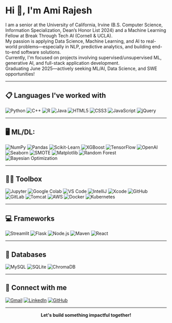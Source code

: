 # Hi 👋, I'm Ami Rajesh

I am a senior at the University of California, Irvine (B.S. Computer Science, Information Specialization, Dean’s Honor List 2024) and a Machine Learning Fellow at Break Through Tech AI (Cornell & UCLA).  
My passion is applying Data Science, Machine Learning, and AI to real-world problems—especially in NLP, predictive analytics, and building end-to-end software solutions.  
Currently, I'm focused on projects involving supervised/unsupervised ML, generative AI, and full-stack application development.  
Graduating June 2025—actively seeking ML/AI, Data Science, and SWE opportunities!

---

## 📋 Languages I've worked with

![Python](https://img.shields.io/badge/-Python-3776AB?logo=python&logoColor=white)
![C++](https://img.shields.io/badge/-C++-00599C?logo=c%2b%2b&logoColor=white)
![R](https://img.shields.io/badge/-R-276DC3?logo=r&logoColor=white)
![Java](https://img.shields.io/badge/-Java-007396?logo=java&logoColor=white)
![HTML5](https://img.shields.io/badge/-HTML5-E34F26?logo=html5&logoColor=white)
![CSS3](https://img.shields.io/badge/-CSS3-1572B6?logo=css3&logoColor=white)
![JavaScript](https://img.shields.io/badge/-JavaScript-F7DF1E?logo=javascript&logoColor=black)
![jQuery](https://img.shields.io/badge/-jQuery-0769AD?logo=jquery&logoColor=white)

---

## 🖥️ ML/DL:

![NumPy](https://img.shields.io/badge/-NumPy-013243?logo=numpy&logoColor=white)
![Pandas](https://img.shields.io/badge/-Pandas-150458?logo=pandas&logoColor=white)
![Scikit-Learn](https://img.shields.io/badge/-scikit--learn-F7931E?logo=scikit-learn&logoColor=white)
![XGBoost](https://img.shields.io/badge/-XGBoost-00A651?logo=xgboost&logoColor=white)
![TensorFlow](https://img.shields.io/badge/-TensorFlow-FF6F00?logo=tensorflow&logoColor=white)
![OpenAI](https://img.shields.io/badge/-OpenAI-412991?logo=openai&logoColor=white)
![Seaborn](https://img.shields.io/badge/-Seaborn-3776AB?logo=python&logoColor=white)
![SMOTE](https://img.shields.io/badge/-SMOTE-15A303?style=flat)
![Matplotlib](https://img.shields.io/badge/-Matplotlib-11557C?logo=matplotlib&logoColor=white)
![Random Forest](https://img.shields.io/badge/-Random%20Forest-228B22?style=flat)
![Bayesian Optimization](https://img.shields.io/badge/-Bayesian%20Opt-1E90FF?style=flat)

---

## 👩‍💻 Toolbox

![Jupyter](https://img.shields.io/badge/-Jupyter-F37626?logo=jupyter&logoColor=white)
![Google Colab](https://img.shields.io/badge/-Google%20Colab-F9AB00?logo=googlecolab&logoColor=white)
![VS Code](https://img.shields.io/badge/-VS%20Code-007ACC?logo=visual-studio-code&logoColor=white)
![IntelliJ](https://img.shields.io/badge/-IntelliJ-000000?logo=intellij-idea&logoColor=white)
![Xcode](https://img.shields.io/badge/-Xcode-1575F9?logo=xcode&logoColor=white)
![GitHub](https://img.shields.io/badge/-GitHub-181717?logo=github&logoColor=white)
![GitLab](https://img.shields.io/badge/-GitLab-FC6D26?logo=gitlab&logoColor=white)
![Tomcat](https://img.shields.io/badge/-Tomcat-F8DC75?logo=apache-tomcat&logoColor=black)
![AWS](https://img.shields.io/badge/-AWS-FF9900?logo=amazonaws&logoColor=white)
![Docker](https://img.shields.io/badge/-Docker-2496ED?logo=docker&logoColor=white)
![Kubernetes](https://img.shields.io/badge/-Kubernetes-326CE5?logo=kubernetes&logoColor=white)

---

## 💻 Frameworks

![Streamlit](https://img.shields.io/badge/-Streamlit-FF4B4B?logo=streamlit&logoColor=white)
![Flask](https://img.shields.io/badge/-Flask-000000?logo=flask&logoColor=white)
![Node.js](https://img.shields.io/badge/-Node.js-339933?logo=node.js&logoColor=white)
![Maven](https://img.shields.io/badge/-Maven-C71A36?logo=apachemaven&logoColor=white)
![React](https://img.shields.io/badge/-React-61DAFB?logo=react&logoColor=black)

---

## 💾 Databases

![MySQL](https://img.shields.io/badge/-MySQL-4479A1?logo=mysql&logoColor=white)
![SQLite](https://img.shields.io/badge/-SQLite-003B57?logo=sqlite&logoColor=white)
![ChromaDB](https://img.shields.io/badge/-ChromaDB-16C60C?style=flat)

---

## 💬 Connect with me

[![Gmail](https://img.shields.io/badge/Gmail-D14836?logo=gmail&logoColor=white)](mailto:amiarvee@gmail.com)
[![LinkedIn](https://img.shields.io/badge/LinkedIn-0077B5?logo=linkedin&logoColor=white)](https://linkedin.com/in/ami-rajesh)
[![GitHub](https://img.shields.io/badge/GitHub-181717?logo=github&logoColor=white)](https://github.com/Arajesh03)

---

<p align="center">
  <b>Let's build something impactful together!</b>
</p>
